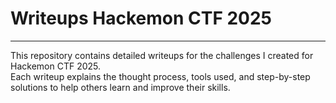 # Writeups Hackemon CTF 2025

---

This repository contains detailed writeups for the challenges I created for Hackemon CTF 2025.  
Each writeup explains the thought process, tools used, and step-by-step solutions to help others learn and improve their skills.

